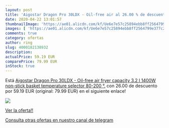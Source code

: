 ```yaml
---
layout: post
title: 'Aigostar Dragon Pro 30LDX - Oil-free air al 26.00 % de descuento'
date: 2020-04-22 13:01:57
thumbnailImage: 'https://ae01.alicdn.com/kf/Ue6e7e57c25894ebb8ff2564799e377c2H/Aigostar-Dragon-Pro-30LDX-Oil-free-air-fryer-capacity-3-2-l-1400W-non-stick-basket.jpg_350x350._SL200_.jpg'
images: [ 'https://ae01.alicdn.com/kf/Ue6e7e57c25894ebb8ff2564799e377c2H/Aigostar-Dragon-Pro-30LDX-Oil-free-air-fryer-capacity-3-2-l-1400W-non-stick-basket.jpg_350x350._SL200_.jpg' ]
comments: true
category: ofertas
author: ring
slug: 4000182138932
description:
actualPrice: 59.19 EUR
comparePrice: 79.99 EUR
inStock: true
---
```


Está [Aigostar Dragon Pro 30LDX - Oil-free air fryer  capacity 3.2 l  1400W  non-stick basket  temperature selector 80-200 °.](https://www.amazon.com/dp/4000182138932/?tag=redken08-20) con 26.00 de descuento por 59.19 EUR (original: 79.99 EUR) en el siguiente enlace!

[![](https://ae01.alicdn.com/kf/Ue6e7e57c25894ebb8ff2564799e377c2H/Aigostar-Dragon-Pro-30LDX-Oil-free-air-fryer-capacity-3-2-l-1400W-non-stick-basket.jpg_350x350._SL200_.jpg)](https://www.amazon.com/dp/4000182138932/?tag=redken08-20)

[Ver la oferta!!](https://www.amazon.com/dp/4000182138932/?tag=redken08-20)

[Consulta otras ofertas en nuestro canal de telegram](https://t.me/s/ofertas25)
